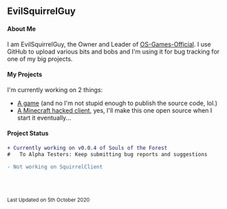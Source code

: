 ## EvilSquirrelGuy
#### About Me
I am EvilSquirrelGuy, the Owner and Leader of [OS-Games-Official](https://www.github.com/OS-Games-Official/). I use GitHub to upload various bits and bobs and I'm using it for bug tracking for one of my big projects.
 
#### My Projects
I'm currently working on 2 things:
- [A game](https://www.github.com/OS-Games-Official/SoulsOfTheForest) (and no I'm not stupid enough to publish the source code, lol.)
- [A Minecraft hacked client](https://www.github.com/EvilSquirrelGuy/SquirrelClient), yes, I'll make this one open source when I start it eventually...

#### Project Status
```diff
+ Currently working on v0.0.4 of Souls of the Forest
#   To Alpha Testers: Keep submitting bug reports and suggestions

- Not working on SquirrelClient
```
<br>
<br>

<sub>Last Updated on 5th October 2020</sub>
